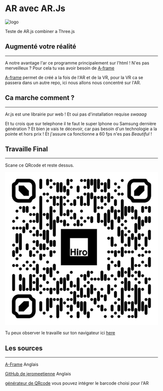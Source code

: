 # AR avec AR.Js

![logo]("./assetsMd/logo.png")

Teste de AR.js combiner a Three.js

## Augmenté votre réalité
<hr>

A notre avantage l'ar ce programme principalement sur l'html ! N'es pas merveilleux ? Pour cela tu vas avoir besoin de [A-frame](https://aframe.io/docs/1.0.0/introduction/)

[A-frame](https://aframe.io/docs/1.0.0/introduction/) permet de créé a la fois de l'AR et de la VR, pour la VR ca se passera dans un autre repo, ici nous allons nous concentré sur l'AR.

## Ca marche comment ?
<hr>

Ar.js est une librairie pur web ! Et oui pas d'installation requise *swaaag*

Et tu crois que sur telephone il te faut le super Iphone ou Samsung dernière génération ? Et bien je vais te décevoir, car pas besoin d'un technologie a la pointe et hors prix ! Et j'assure ca fonctionne a 60 fps n'es pas *Beautiful* !

## Travaille Final
<hr>

Scane ce QRcode et reste dessus.

![QRcode](./assetsMd/qr-code.png)

Tu peux observer le travaille sur ton navigateur ici [here](https://vincent-120.github.io/Teste_AR_Threejs/)

## Les sources 
<hr>

[A-Frame](https://aframe.io/docs/1.0.0/introduction/) Anglais

[GitHub de jeromeetienne](https://github.com/jeromeetienne/AR.js/blob/master/README.md) Anglais

[générateur de QRcode](https://www.qrcode-monkey.com/) vous pouvez intégrer le barcode choisi pour l'AR
